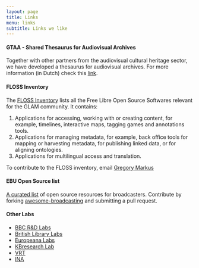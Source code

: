 ```yaml
---
layout: page
title: Links
menu: links
subtitle: Links we like
---
```


#### GTAA - Shared Thesaurus for Audiovisual Archives

Together with other partners from the audiovisual cultural heritage sector, we have developed a thesaurus for audiovisual archives. For more information (in Dutch) check this [link](http://gtaa.beeldengeluid.nl/).  

#### FLOSS Inventory

The [FLOSS Inventory](http://bgweb.nl/floss/ "FLOSS Inventory") lists all the Free Libre Open Source Softwares relevant for the GLAM community. It contains:

1. Applications for accessing, working with or creating content, for example, timelines, interactive maps, tagging games and annotations tools.
2. Applications for managing metadata, for example, back office tools for mapping or harvesting metadata, for publishing linked data, or for aligning ontologies.
3. Applications for multilingual access and translation.

To contribute to the FLOSS inventory, email [Gregory Markus](mailto:gmarkus@beeldengeluid.nl)

#### EBU Open Source list

[A curated list](http://ebu.io/opensource) of open source resources for broadcasters. Contribute by forking [awesome-broadcasting](https://github.com/ebu/awesome-broadcasting) and submitting a pull request.

<!-- colsplit -->

#### Other Labs

* [BBC R&D Labs](http://www.bbc.co.uk/rd/labs "BBC Labs")
* [British Library Labs](http://labs.bl.uk/ "British Library Labs")
* [Europeana Labs](http://labs.europeana.eu/ "Europeana Labs")
* [KBresearch Lab](http://lab.kbresearch.nl/ "KB Labs")
* [VRT](http://innovation.vrt.be/ "VRT")
* [INA](http://recherche.ina.fr/eng "Institut national de l'audiovisuel (INA)")